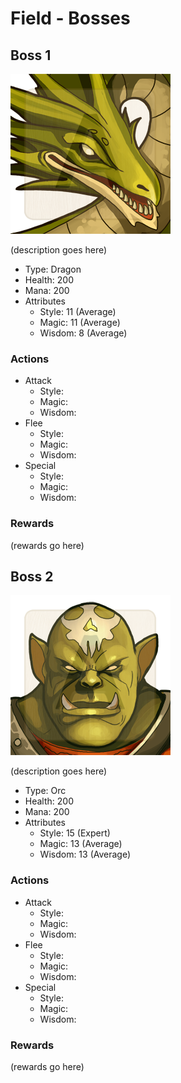 # Field - Bosses

## Boss 1
![Boss 1](Images/dragon_01.png)

(description goes here)

* Type: Dragon
* Health: 200
* Mana: 200
* Attributes
	* Style: 11 (Average)
	* Magic: 11 (Average)
	* Wisdom: 8 (Average)

### Actions
* Attack
	* Style: 
	* Magic: 
	* Wisdom: 
* Flee
	* Style: 
	* Magic: 
	* Wisdom: 
* Special
	* Style: 
	* Magic: 
	* Wisdom: 

### Rewards
(rewards go here)


## Boss 2
![Boss 2](Images/orc_03.png)

(description goes here)

* Type: Orc
* Health: 200
* Mana: 200
* Attributes
	* Style: 15 (Expert)
	* Magic: 13 (Average)
	* Wisdom: 13 (Average)

### Actions
* Attack
	* Style: 
	* Magic: 
	* Wisdom: 
* Flee
	* Style: 
	* Magic: 
	* Wisdom: 
* Special
	* Style: 
	* Magic: 
	* Wisdom: 

### Rewards
(rewards go here)